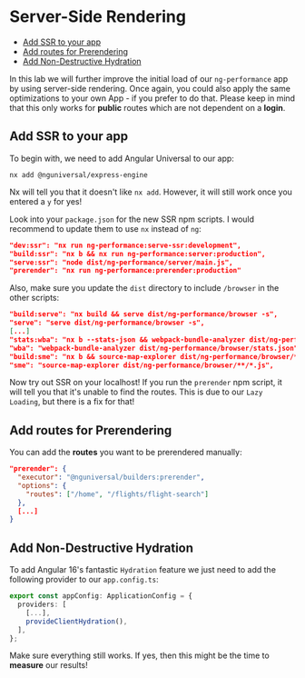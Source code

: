# Server-Side Rendering

<!-- TOC -->

- [Add SSR to your app](#add-ssr-to-your-app)
- [Add routes for Prerendering](#add-routes-for-prerendering)
- [Add Non-Destructive Hydration](#add-non-destructive-hydration)
<!-- TOC -->

In this lab we will further improve the initial load of our `ng-performance` app by using server-side rendering. Once again, you could also apply the same optimizations to your own App - if you prefer to do that. Please keep in mind that this only works for **public** routes which are not dependent on a **login**.

## Add SSR to your app

To begin with, we need to add Angular Universal to our app:

```
nx add @nguniversal/express-engine
```

Nx will tell you that it doesn't like `nx add`. However, it will still work once you entered a `y` for yes!

Look into your `package.json` for the new SSR npm scripts. I would recommend to update them to use `nx` instead of `ng`:

```json
"dev:ssr": "nx run ng-performance:serve-ssr:development",
"build:ssr": "nx b && nx run ng-performance:server:production",
"serve:ssr": "node dist/ng-performance/server/main.js",
"prerender": "nx run ng-performance:prerender:production"
```

Also, make sure you update the `dist` directory to include `/browser` in the other scripts:

```json
"build:serve": "nx build && serve dist/ng-performance/browser -s",
"serve": "serve dist/ng-performance/browser -s",
[...]
"stats:wba": "nx b --stats-json && webpack-bundle-analyzer dist/ng-performance/browser/stats.json",
"wba": "webpack-bundle-analyzer dist/ng-performance/browser/stats.json",
"build:sme": "nx b && source-map-explorer dist/ng-performance/browser/**/*.js",
"sme": "source-map-explorer dist/ng-performance/browser/**/*.js",
```

Now try out SSR on your localhost! If you run the `prerender` npm script, it will tell you that it's unable to find the routes. This is due to our `Lazy Loading`, but there is a fix for that!

## Add routes for Prerendering

You can add the **routes** you want to be prerendered manually:

```json
"prerender": {
  "executor": "@nguniversal/builders:prerender",
  "options": {
    "routes": ["/home", "/flights/flight-search"]
  },
  [...]
}
```

## Add Non-Destructive Hydration

To add Angular 16's fantastic `Hydration` feature we just need to add the following provider to our `app.config.ts`:

```typescript
export const appConfig: ApplicationConfig = {
  providers: [
    [...],
    provideClientHydration(),
  ],
};
```

Make sure everything still works. If yes, then this might be the time to **measure** our results!
